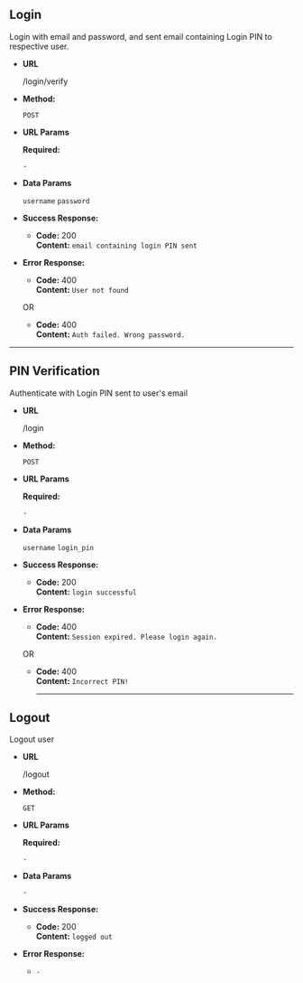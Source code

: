 **Login**
----
  Login with email and password, and sent email containing Login PIN to respective user. 

* **URL**

  /login/verify

* **Method:**

  `POST`
  
*  **URL Params**

   **Required:**
 
   `-`

* **Data Params**

  `username`
  `password`

* **Success Response:**

  * **Code:** 200 <br />
    **Content:** `email containing login PIN sent`
 
* **Error Response:**

  * **Code:** 400 <br />
    **Content:** `User not found`

  OR

  * **Code:** 400 <br />
    **Content:** `Auth failed. Wrong password.`

----

**PIN Verification**
----
   Authenticate with Login PIN sent to user's email

* **URL**

  /login

* **Method:**

  `POST`
  
*  **URL Params**

   **Required:**
 
   `-`

* **Data Params**

  `username`
  `login_pin`

* **Success Response:**

  * **Code:** 200 <br />
    **Content:** `login successful`
 
* **Error Response:**

  * **Code:** 400 <br />
    **Content:** `Session expired. Please login again.`

  OR

  * **Code:** 400 <br />
    **Content:** `Incorrect PIN!`

    ----

**Logout**
----
   Logout user

* **URL**

  /logout

* **Method:**

  `GET`
  
*  **URL Params**

   **Required:**
 
   `-`

* **Data Params**

  `-`

* **Success Response:**

  * **Code:** 200 <br />
    **Content:** `logged out`
 
* **Error Response:**

  * `-`